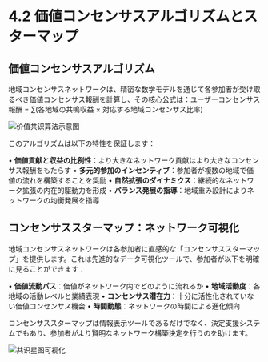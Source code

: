 # 4.2 価値コンセンサスアルゴリズムとスターマップ

## 価値コンセンサスアルゴリズム

地域コンセンサスネットワークは、精密な数学モデルを通じて各参加者が受け取るべき価値コンセンサス報酬を計算し、その核心公式は：ユーザーコンセンサス報酬 = ∑(各地域の共鳴収益 × 対応する地域コンセンサス比率)

![价值共识算法示意图](/images/图8.svg)

このアルゴリズムは以下の特性を保証します：

• **価値貢献と収益の比例性**：より大きなネットワーク貢献はより大きなコンセンサス報酬をもたらす
• **多元的参加のインセンティブ**：参加者が複数の地域で価値の流れを構築することを奨励
• **自然拡張のダイナミクス**：継続的なネットワーク拡張の内在的駆動力を形成
• **バランス発展の指導**：地域重み設計によりネットワークの均衡発展を指導

## コンセンサススターマップ：ネットワーク可視化

地域コンセンサスネットワークは各参加者に直感的な「コンセンサススターマップ」を提供します。これは先進的なデータ可視化ツールで、参加者が以下を明確に見ることができます：

• **価値流動パス**：価値がネットワーク内でどのように流れるか
• **地域活動度**：各地域の活動レベルと業績表現
• **コンセンサス潜在力**：十分に活性化されていない価値コンセンサス機会
• **時間動態**：ネットワークの時間による進化傾向

コンセンサススターマップは情報表示ツールであるだけでなく、決定支援システムでもあり、参加者がより賢明なネットワーク構築決定を行うのを助けます。

![共识星图可视化](/images/图9.svg)